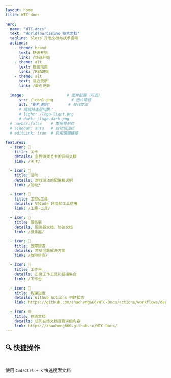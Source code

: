 ```yaml
---
layout: home
title: WTC-docs

hero:
  name: "WTC-docs"
  text: "WorldTourCasino 技术文档"
  tagline: Slots 开发文档与技术指南
  actions:
    - theme: brand
      text: 快速开始
      link: /快速开始
    - theme: alt
      text: 概览指南
      link: /README
    - theme: alt
      text: 最近更新
      link: /最近更新

  image:                   # 图片配置（可选）
      src: /icon1.png        # 图片路径
      alt: "图片说明"        # 替代文本
      # 或支持主题切换：
      # light: /logo-light.png
      # dark: /logo-dark.png
  # navbar:false    # 禁用导航栏
  # sidebar: auto   # 自动侧边栏
  # editLink: true  # 启用编辑链接

features:
  - icon: 🎰
    title: 关卡
    details: 各种游戏关卡的详细文档
    link: /关卡/

  - icon: 🎯
    title: 活动
    details: 游戏活动的配置和说明
    link: /活动/

  - icon: 🔧
    title: 工程&工具
    details: VSCode 环境和工具使用
    link: /工程-工具/

  - icon: 📡
    title: 服务器
    details: 服务器文档、协议文档
    link: /服务器/

  - icon: 🐛
    title: 故障排查
    details: 常见问题解决方案
    link: /故障排查/

  - icon: 🎯
    title: 工作台
    details: 日常工作工具和链接集合
    link: /工作台

  - icon: 🚀
    title: 构建进度
    details: Github Actions 构建状态
    link: https://github.com/zhaoheng666/WTC-Docs/actions/workflows/deploy.yml

  - icon: 🌐
    title: 在线文档
    details: 访问在线文档查看详细内容
    link: https://zhaoheng666.github.io/WTC-Docs/
---
```

## 🔍 快捷操作

<div class="tip custom-block" style="padding-top: 8px">

使用 `Cmd/Ctrl + K` 快速搜索文档

</div>
